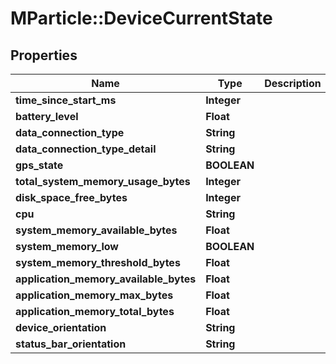 # MParticle::DeviceCurrentState

## Properties
Name | Type | Description | Notes
------------ | ------------- | ------------- | -------------
**time_since_start_ms** | **Integer** |  | [optional] 
**battery_level** | **Float** |  | [optional] 
**data_connection_type** | **String** |  | [optional] 
**data_connection_type_detail** | **String** |  | [optional] 
**gps_state** | **BOOLEAN** |  | [optional] 
**total_system_memory_usage_bytes** | **Integer** |  | [optional] 
**disk_space_free_bytes** | **Integer** |  | [optional] 
**cpu** | **String** |  | [optional] 
**system_memory_available_bytes** | **Float** |  | [optional] 
**system_memory_low** | **BOOLEAN** |  | [optional] 
**system_memory_threshold_bytes** | **Float** |  | [optional] 
**application_memory_available_bytes** | **Float** |  | [optional] 
**application_memory_max_bytes** | **Float** |  | [optional] 
**application_memory_total_bytes** | **Float** |  | [optional] 
**device_orientation** | **String** |  | [optional] 
**status_bar_orientation** | **String** |  | [optional] 


